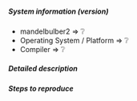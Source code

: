 <!--
If you have a question rather than reporting a bug please go to http://www.fractalforums.com/mandelbulber/ where you get much faster responses.

This is a template helping you to create an issue which can be processed as quickly as possible. This is the bug reporting section for the mandelbulber2 system.
-->

##### System information (version)
<!-- Example
- mandelbulber2 => 2.10
- Operating System / Platform => Windows 64 Bit
- Compiler => Visual Studio 2015
-->

- mandelbulber2 => :grey_question:
- Operating System / Platform => :grey_question:
- Compiler => :grey_question:

##### Detailed description

<!-- your description -->

##### Steps to reproduce

<!-- to add code example fence it with triple backticks and optional file extension
    ```.cpp
    // C++ code example
    ```
 or attach as .txt or .zip file
-->
